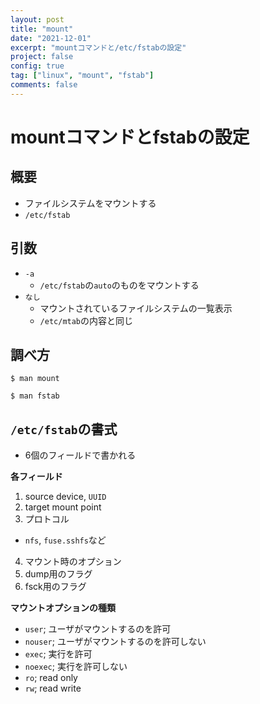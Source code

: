 ```yaml
---
layout: post
title: "mount"
date: "2021-12-01"
excerpt: "mountコマンドと/etc/fstabの設定"
project: false
config: true
tag: ["linux", "mount", "fstab"]
comments: false
---
```


# mountコマンドとfstabの設定

## 概要
 - ファイルシステムをマウントする
 - `/etc/fstab`

## 引数
 - `-a`
   - `/etc/fstab`の`auto`のものをマウントする
 - `なし`
   - マウントされているファイルシステムの一覧表示
   - `/etc/mtab`の内容と同じ

## 調べ方

```console
$ man mount
```

```console
$ man fstab
```

## `/etc/fstab`の書式

 - 6個のフィールドで書かれる  

**各フィールド**  
 1. source device, `UUID`
 2. target mount point
 3. プロトコル
   - `nfs`, `fuse.sshfs`など
 4. マウント時のオプション
 5. dump用のフラグ
 6. fsck用のフラグ

**マウントオプションの種類**  
 - `user`; ユーザがマウントするのを許可
 - `nouser`; ユーザがマウントするのを許可しない
 - `exec`; 実行を許可
 - `noexec`; 実行を許可しない
 - `ro`; read only
 - `rw`; read write
